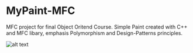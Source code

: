 # MyPaint-MFC
MFC project for final Object Oritend Course.
Simple Paint created with C++ and MFC libary, emphasis Polymorphism and Design-Patterns principles.

![alt text](https://preview.ibb.co/eSsYp6/paintGit.jpg)
